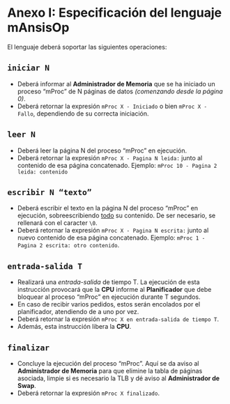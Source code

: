 # Anexo I: Especificación del lenguaje mAnsisOp

El lenguaje deberá soportar las siguientes operaciones:

## `iniciar N`

- Deberá informar al **Administrador de Memoria** que se ha iniciado un proceso “mProc” de N páginas de datos _(comenzando desde la página 0)_.
- Deberá retornar la expresión `mProc X - Iniciado` o bien `mProc X - Fallo`, dependiendo de su correcta iniciación.

## `leer N`

- Deberá leer la página N del proceso “mProc” en ejecución.
- Deberá retornar la expresión `mProc X - Pagina N leida:` junto al contenido de esa página concatenado. Ejemplo: `mProc 10 - Pagina 2 leida: contenido`

## `escribir N “texto”`

- Deberá escribir el texto en la página N del proceso “mProc” en ejecución, sobreescribiendo <u>todo</u> su contenido. De ser necesario, se rellenará con el caracter `\0`. 
- Deberá retornar la expresión `mProc X - Pagina N escrita:` junto al nuevo contenido de esa página concatenado. Ejemplo: `mProc 1 - Pagina 2 escrita: otro contenido`.

## `entrada-salida T`

- Realizará una *entrada-salida* de tiempo T. La ejecución de esta instrucción provocará que la **CPU** informe al **Planificador** que debe bloquear al proceso “mProc” en ejecución durante T segundos.
- En caso de recibir varios pedidos, estos serán encolados por el planificador, atendiendo de a uno por vez.
- Deberá retornar la expresión `mProc X en entrada-salida de tiempo T`.
- Además, esta instrucción libera la **CPU**.

## `finalizar`

- Concluye la ejecución del proceso “mProc”. Aquí se da aviso al **Administrador de Memoria** para que elimine la tabla de páginas asociada, limpie si es necesario la TLB y dé aviso al **Administrador de Swap**.
- Deberá retornar la expresión `mProc X finalizado`.

